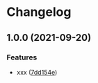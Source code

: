# Changelog

## 1.0.0 (2021-09-20)


### Features

* xxx ([7dd154e](https://www.github.com/ilya-lesikov/test-github-actions/commit/7dd154e64345cd958bca2cab3c4b0a5ddc6234e3))
